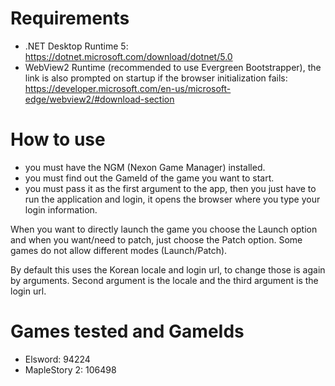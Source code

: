 # Requirements
* .NET Desktop Runtime 5: https://dotnet.microsoft.com/download/dotnet/5.0
* WebView2 Runtime (recommended to use Evergreen Bootstrapper), the link is also prompted on startup if the browser initialization fails: https://developer.microsoft.com/en-us/microsoft-edge/webview2/#download-section

# How to use
* you must have the NGM (Nexon Game Manager) installed.
* you must find out the GameId of the game you want to start.
* you must pass it as the first argument to the app, then you just have to run the application and login, it opens the browser where you type your login information.

When you want to directly launch the game you choose the Launch option and when you want/need to patch, just choose the Patch option. 
Some games do not allow different modes (Launch/Patch).

By default this uses the Korean locale and login url, to change those is again by arguments.
Second argument is the locale and the third argument is the login url.

# Games tested and GameIds
* Elsword: 94224
* MapleStory 2: 106498
